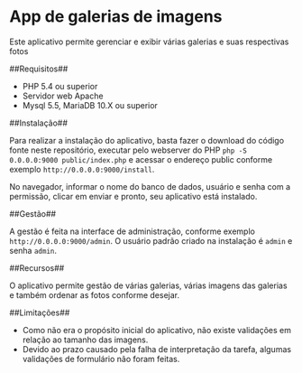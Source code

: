 App de galerias de imagens
=======

Este aplicativo permite gerenciar e exibir várias galerias e suas respectivas fotos

##Requisitos##
* PHP 5.4 ou superior
* Servidor web Apache
* Mysql 5.5, MariaDB 10.X ou superior

##Instalação##

Para realizar a instalação do aplicativo, basta fazer o download do código fonte neste repositório, executar pelo webserver do PHP `php -S 0.0.0.0:9000 public/index.php` e acessar o endereço public conforme exemplo `http://0.0.0.0:9000/install`.

No navegador, informar o nome do banco de dados, usuário e senha com a permissão, clicar em enviar e pronto, seu aplicativo está instalado.

##Gestão##

A gestão é feita na interface de administração, conforme exemplo `http://0.0.0.0:9000/admin`. O usuário padrão criado na instalação é `admin` e senha `admin`.

##Recursos##

O aplicativo permite gestão de várias galerias, várias imagens das galerias e também ordenar as fotos conforme desejar.

##Limitações##

* Como não era o propósito inicial do aplicativo, não existe validações em relação ao tamanho das imagens.
* Devido ao prazo causado pela falha de interpretação da tarefa, algumas validações de formulário não foram feitas.